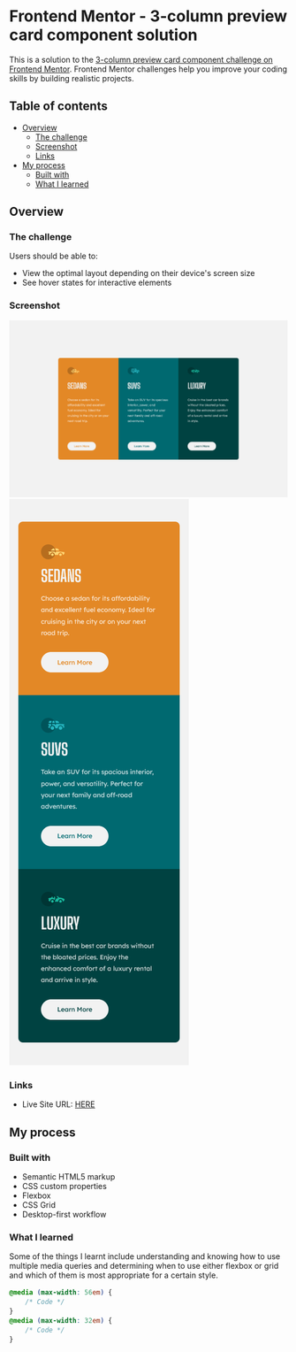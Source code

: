 # Frontend Mentor - 3-column preview card component solution

This is a solution to the [3-column preview card component challenge on Frontend Mentor](https://www.frontendmentor.io/challenges/3column-preview-card-component-pH92eAR2-). Frontend Mentor challenges help you improve your coding skills by building realistic projects.

## Table of contents

-   [Overview](#overview)
    -   [The challenge](#the-challenge)
    -   [Screenshot](#screenshot)
    -   [Links](#links)
-   [My process](#my-process)
    -   [Built with](#built-with)
    -   [What I learned](#what-i-learned)

## Overview

### The challenge

Users should be able to:

-   View the optimal layout depending on their device's screen size
-   See hover states for interactive elements

### Screenshot

![](res/sc1.png)
![](res/sc2.png)

### Links

-   Live Site URL: [HERE](https://boisterous-otter-129ce8.netlify.app/)

## My process

### Built with

-   Semantic HTML5 markup
-   CSS custom properties
-   Flexbox
-   CSS Grid
-   Desktop-first workflow

### What I learned

Some of the things I learnt include understanding and knowing how to use multiple media queries and determining when to use either flexbox or grid and which of them is most appropriate for a certain style.

```css
@media (max-width: 56em) {
    /* Code */
}
@media (max-width: 32em) {
    /* Code */
}
```
